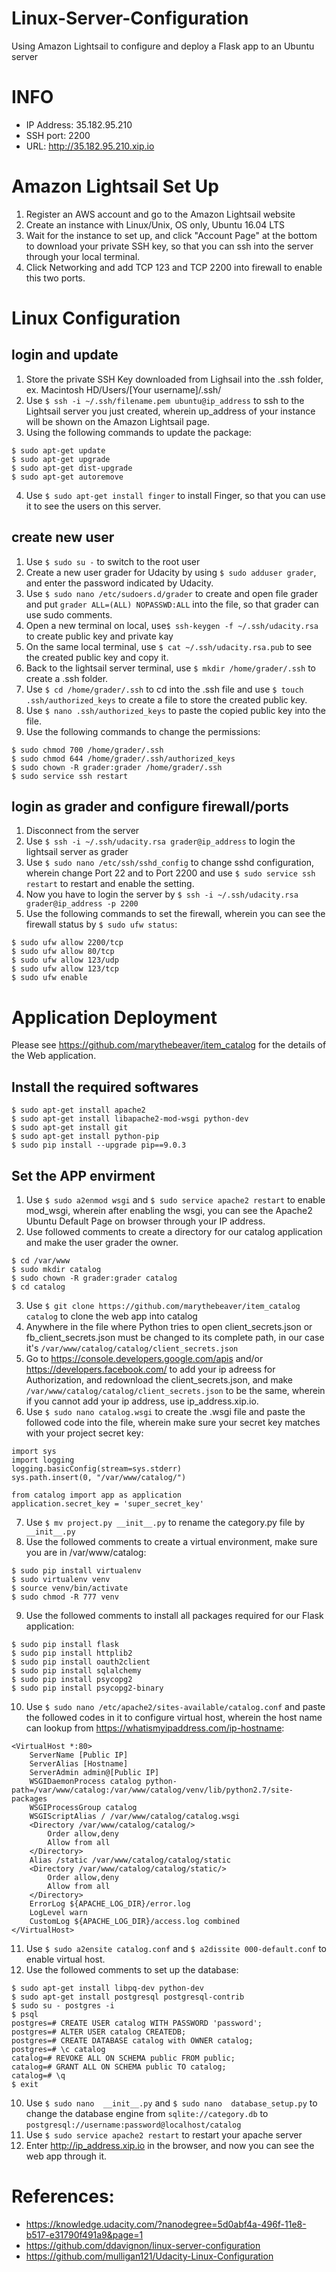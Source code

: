 # Linux-Server-Configuration
Using Amazon Lightsail to configure and deploy a Flask app to an Ubuntu server

# INFO
- IP Address: 35.182.95.210
- SSH port: 2200
- URL: http://35.182.95.210.xip.io

# Amazon Lightsail Set Up
1. Register an AWS account and go to the Amazon Lightsail website
2. Create an instance with Linux/Unix, OS only, Ubuntu 16.04 LTS
3. Wait for the instance to set up, and click "Account Page" at the bottom to download your private SSH key, so that you can ssh into the server through your local terminal.
4. Click Networking and add TCP 123 and TCP 2200 into firewall to enable this two ports.

# Linux Configuration
## login and update 
1. Store the private SSH Key downloaded from Lighsail into the .ssh folder, ex. Macintosh HD/Users/[Your username]/.ssh/
2. Use `$ ssh -i ~/.ssh/filename.pem ubuntu@ip_address` to ssh to the Lightsail server you just created, wherein up_address of your instance will be shown on the Amazon Lightsail page.
3. Using the following commands to update the package:
```
$ sudo apt-get update
$ sudo apt-get upgrade
$ sudo apt-get dist-upgrade
$ sudo apt-get autoremove
```
4. Use `$ sudo apt-get install finger` to install Finger, so that you can use it to see the users on this server.

## create new user
1. Use `$ sudo su -` to switch to the root user
2. Create a new user grader for Udacity by using `$ sudo adduser grader`, and enter the password indicated by Udacity.
3. Use `$ sudo nano /etc/sudoers.d/grader` to create and open file grader and put `grader ALL=(ALL) NOPASSWD:ALL` into the file, so that grader can use sudo comments.
4. Open a new terminal on local, use`$ ssh-keygen -f ~/.ssh/udacity.rsa` to create public key and private kay
5. On the same local terminal, use `$ cat ~/.ssh/udacity.rsa.pub` to see the created public key and copy it.
6. Back to the lightsail server terminal, use `$ mkdir /home/grader/.ssh` to create a .ssh folder.
7. Use `$ cd /home/grader/.ssh` to cd into the .ssh file and use `$ touch .ssh/authorized_keys` to create a file to store the created public key.
8. Use `$ nano .ssh/authorized_keys` to paste the copied public key into the file.
9. Use the following commands to change the permissions:
``` 
$ sudo chmod 700 /home/grader/.ssh
$ sudo chmod 644 /home/grader/.ssh/authorized_keys 
$ sudo chown -R grader:grader /home/grader/.ssh
$ sudo service ssh restart
```

## login as grader and configure firewall/ports
1. Disconnect from the server
2. Use `$ ssh -i ~/.ssh/udacity.rsa grader@ip_address` to login the lightsail server as grader
3. Use `$ sudo nano /etc/ssh/sshd_config` to change sshd configuration, wherein change Port 22 and to Port 2200 and use `$ sudo service ssh restart` to restart and enable the setting.
4. Now you have to login the server by `$ ssh -i ~/.ssh/udacity.rsa grader@ip_address -p 2200`
5. Use the following commands to set the firewall, wherein you can see the firewall status by `$ sudo ufw status`:
```
$ sudo ufw allow 2200/tcp
$ sudo ufw allow 80/tcp
$ sudo ufw allow 123/udp
$ sudo ufw allow 123/tcp
$ sudo ufw enable
```

# Application Deployment
Please see https://github.com/marythebeaver/item_catalog for the details of the Web application.

## Install the required softwares
```
$ sudo apt-get install apache2
$ sudo apt-get install libapache2-mod-wsgi python-dev
$ sudo apt-get install git
$ sudo apt-get install python-pip
$ sudo pip install --upgrade pip==9.0.3
```
## Set the APP envirment
1. Use `$ sudo a2enmod wsgi` and `$ sudo service apache2 restart` to enable mod_wsgi, wherein after enabling the wsgi, you can see the Apache2 Ubuntu Default Page on browser through your IP address.
2. Use followed comments to create a directory for our catalog application and make the user grader the owner.
```
$ cd /var/www
$ sudo mkdir catalog
$ sudo chown -R grader:grader catalog
$ cd catalog
```
3. Use `$ git clone https://github.com/marythebeaver/item_catalog catalog` to clone the web app into catalog
4. Anywhere in the file where Python tries to open client_secrets.json or fb_client_secrets.json must be changed to its complete path, in our case it's `/var/www/catalog/catalog/client_secrets.json`
5. Go to https://console.developers.google.com/apis and/or https://developers.facebook.com/ to add your ip adreess for Authorization, and redownload the client_secrets.json, and make `/var/www/catalog/catalog/client_secrets.json` to be the same, wherein if you cannot add your ip address, use ip_address.xip.io. 
6. Use `$ sudo nano catalog.wsgi` to create the .wsgi file and paste the followed code into the file, wherein make sure your secret key matches with your project secret key:
```
import sys
import logging
logging.basicConfig(stream=sys.stderr)
sys.path.insert(0, "/var/www/catalog/")

from catalog import app as application
application.secret_key = 'super_secret_key'
```
7. Use `$ mv project.py __init__.py` to rename the category.py file by ` __init__.py`
8. Use the followed comments to create a virtual environment, make sure you are in /var/www/catalog:
```
$ sudo pip install virtualenv
$ sudo virtualenv venv
$ source venv/bin/activate
$ sudo chmod -R 777 venv
```
9. Use the followed comments to install all packages required for our Flask application:
```
$ sudo pip install flask
$ sudo pip install httplib2 
$ sudo pip install oauth2client 
$ sudo pip install sqlalchemy 
$ sudo pip install psycopg2 
$ sudo pip install psycopg2-binary
```
10. Use `$ sudo nano /etc/apache2/sites-available/catalog.conf` and paste the followed codes in it to configure virtual host, wherein the host name can lookup from https://whatismyipaddress.com/ip-hostname:
```
<VirtualHost *:80>
    ServerName [Public IP]
    ServerAlias [Hostname]
    ServerAdmin admin@[Public IP]
    WSGIDaemonProcess catalog python-path=/var/www/catalog:/var/www/catalog/venv/lib/python2.7/site-packages
    WSGIProcessGroup catalog
    WSGIScriptAlias / /var/www/catalog/catalog.wsgi
    <Directory /var/www/catalog/catalog/>
        Order allow,deny
        Allow from all
    </Directory>
    Alias /static /var/www/catalog/catalog/static
    <Directory /var/www/catalog/catalog/static/>
        Order allow,deny
        Allow from all
    </Directory>
    ErrorLog ${APACHE_LOG_DIR}/error.log
    LogLevel warn
    CustomLog ${APACHE_LOG_DIR}/access.log combined
</VirtualHost>
```
11. Use `$ sudo a2ensite catalog.conf` and `$ a2dissite 000-default.conf` to enable virtual host.
12. Use the followed comments to set up the database:
```
$ sudo apt-get install libpq-dev python-dev
$ sudo apt-get install postgresql postgresql-contrib
$ sudo su - postgres -i
$ psql
postgres=# CREATE USER catalog WITH PASSWORD 'password';
postgres=# ALTER USER catalog CREATEDB;
postgres=# CREATE DATABASE catalog with OWNER catalog;
postgres=# \c catalog
catalog=# REVOKE ALL ON SCHEMA public FROM public;
catalog=# GRANT ALL ON SCHEMA public TO catalog;
catalog=# \q
$ exit
```

10. Use `$ sudo nano  __init__.py` and `$ sudo nano  database_setup.py` to change the database engine from `sqlite://category.db` to `postgresql://username:password@localhost/catalog` 
11. Use `$ sudo service apache2 restart` to restart your apache server
12. Enter http://ip_address.xip.io in the browser, and now you can see the web app through it.

# References:
- https://knowledge.udacity.com/?nanodegree=5d0abf4a-496f-11e8-b517-e31790f491a9&page=1
- https://github.com/ddavignon/linux-server-configuration
- https://github.com/mulligan121/Udacity-Linux-Configuration
